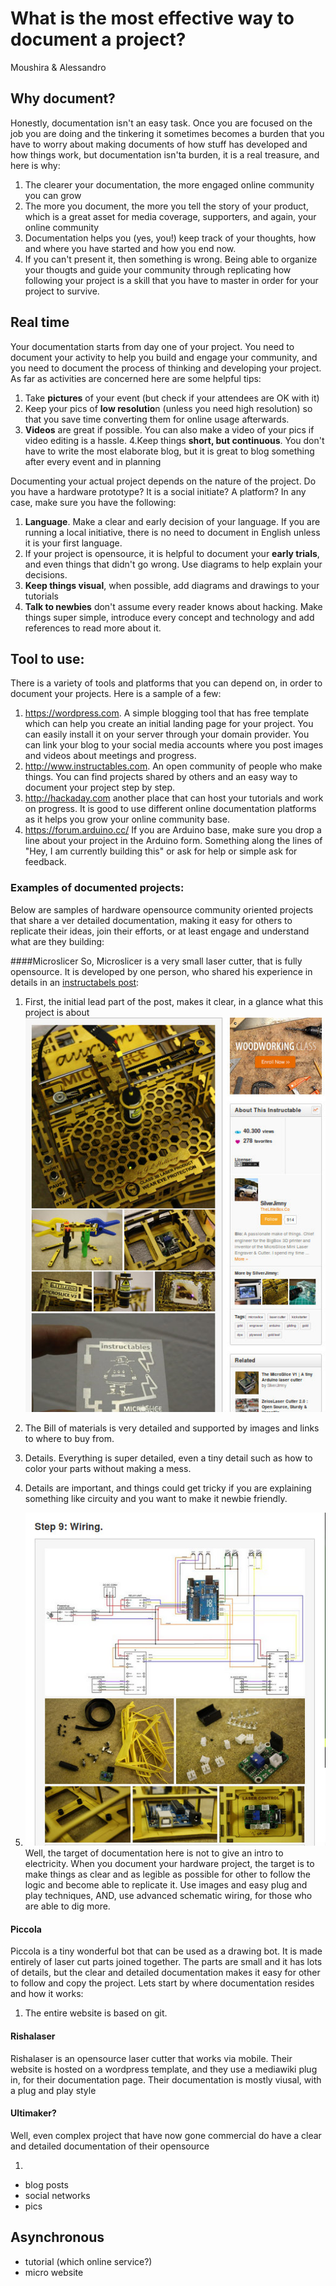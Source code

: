 # What is the most effective way to document a project? 
Moushira & Alessandro

## Why document?
Honestly, documentation isn't an easy task. Once you are focused on the job you are doing and the tinkering it sometimes becomes a burden that you have to worry about making documents of how stuff has developed and how things work, but documentation isn'ta burden, it is a real treasure, and here is why:
1. The clearer your documentation, the more engaged online community you can grow
2. The more you document, the more you tell the story of your product, which is a great asset for media coverage, supporters, and again, your online community
3. Documentation helps you (yes, you!) keep track of your thoughts, how and where you have started and how you end now.
4. If you can't present it, then something is wrong. Being able to organize your thougts and guide your community through replicating how following your project is a skill that you have to master in order for your project to survive.

## Real time
Your documentation starts from day one of your project.  You need to document your activity to help you build and engage your community, and you need to document the process of thinking and developing your project.  As far as activities are concerned here are some helpful tips:
1. Take **pictures** of your event (but check if your attendees are OK with it)
2. Keep your pics of **low resolutio**n (unless you need high resolution) so that you save time converting them for online usage afterwards. 
3. **Videos** are great if possible.  You can also make a video of your pics if video editing is a hassle.
4.Keep things **short, but continuous**. You don't have to write the most elaborate blog, but it is great to blog something after every event and in planning

Documenting your actual project depends on the nature of the project.  Do you have a hardware prototype? It is a social initiate? A platform?  In any case, make sure you have the following:
1. **Language**.  Make a clear  and early decision of your language. If you are running a local initiative, there is no need to document in English unless it is your first language.
2. If your project is opensource, it is helpful to document your **early trials**, and even things that didn't go wrong. Use diagrams to help explain your decisions.
3. **Keep things visual**, when possible, add diagrams and drawings to your tutorials
4. **Talk to newbies** don't assume every reader knows about hacking.  Make things super simple, introduce every concept and technology and add references to read more about it.

## Tool to use:

There is a variety of tools and platforms that you can depend on, in order to document your projects.  Here is a sample of a few:

1. https://wordpress.com.  A simple blogging tool that has free template which can help you create an initial landing page for your project.  You can easily install it on your server through your domain provider. You can link your blog to your social media accounts where you post images and videos about meetings and progress.
2. http://www.instructables.com.  An open community of people who make things.  You can find projects shared by others and an easy way to document your project step by step.
3. http://hackaday.com another place that can host your tutorials and work on progress.  It is good to use different online documentation platforms as it helps you grow your online community base.
4. https://forum.arduino.cc/ If you are Arduino base, make sure you drop a line about your project in the Arduino form.  Something along the lines of "Hey, I am currently building this" or ask for help or simple ask for feedback.
### Examples of documented projects:

Below are samples of hardware opensource community oriented projects that share a ver detailed documentation, making it easy for others to replicate their ideas, join their efforts, or at least engage and understand what are they building:

####Microslicer
So, Microslicer is a very small laser cutter, that is fully opensource. It is developed by one person, who shared his experience in details in an [instructabels post](http://www.instructables.com/id/The-MicroSlice-V2-Aurum-A-gold-mini-laser-cutter-e/):

1. First, the initial lead part of the post, makes it clear, in a glance what this project is about
![](microslicer_Lead.jpg)

2. The Bill of materials is very detailed and supported by images and links to where to buy from.

3. Details.  Everything is super detailed, even a tiny detail such as how to color your parts without making a mess.


4. Details are important, and things could get tricky if you are explaining something like circuity and you want to make it newbie friendly.  
5. ![](Wiring.jpg)
Well, the target of documentation here is not to give an intro to electricity. When you document your hardware project, the target is to make things as clear and as legible as possible for other to follow the logic and become able to replicate it. Use images and easy plug and play techniques, AND, use advanced schematic wiring, for those who are able to dig more.


#### Piccola
Piccola is a tiny wonderful bot that can be used as a drawing bot.  It is made entirely of laser cut parts joined together. The parts are small and it has lots of details, but the clear and detailed documentation makes it easy for other to follow and copy the project.  Lets start by where documentation resides and how it works:

1. The entire website is based on git.



#### Rishalaser
Rishalaser is an opensource laser cutter that works via mobile.  Their website is hosted on a wordpress template, and they use a mediawiki plug in, for their documentation page.  Their documentation is mostly viusal, with a plug and play style



#### Ultimaker?
Well, even complex project that have now gone commercial do have a clear and detailed documentation of their opensource 







1. 


- blog posts
- social networks
- pics
## Asynchronous
- tutorial (which online service?)
- micro website




